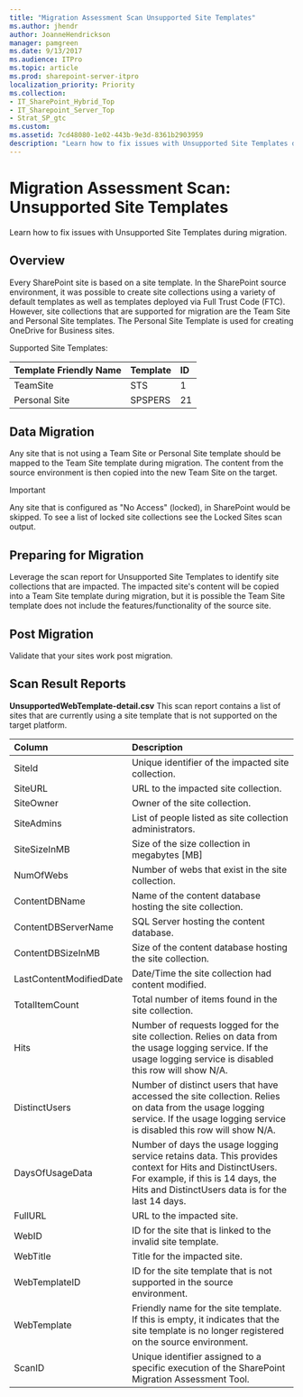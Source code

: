 ```yaml
---
title: "Migration Assessment Scan Unsupported Site Templates"
ms.author: jhendr
author: JoanneHendrickson
manager: pamgreen
ms.date: 9/13/2017
ms.audience: ITPro
ms.topic: article
ms.prod: sharepoint-server-itpro
localization_priority: Priority
ms.collection:
- IT_SharePoint_Hybrid_Top
- IT_Sharepoint_Server_Top
- Strat_SP_gtc
ms.custom:
ms.assetid: 7cd48080-1e02-443b-9e3d-8361b2903959
description: "Learn how to fix issues with Unsupported Site Templates during migration."
---
```


# Migration Assessment Scan: Unsupported Site Templates

Learn how to fix issues with Unsupported Site Templates during migration.
  
## Overview

Every SharePoint site is based on a site template. In the SharePoint source environment, it was possible to create site collections using a variety of default templates as well as templates deployed via Full Trust Code (FTC). However, site collections that are supported for migration are the Team Site and Personal Site templates. The Personal Site Template is used for creating OneDrive for Business sites.
  
Supported Site Templates:
  
|**Template Friendly Name**|**Template**|**ID**|
|:-----|:-----|:-----|
|TeamSite  <br/> |STS  <br/> |1  <br/> |
|Personal Site  <br/> |SPSPERS  <br/> |21  <br/> |
   
## Data Migration

Any site that is not using a Team Site or Personal Site template should be mapped to the Team Site template during migration. The content from the source environment is then copied into the new Team Site on the target.
  
> [!IMPORTANT]
> Any site that is configured as "No Access" (locked), in SharePoint would be skipped. To see a list of locked site collections see the Locked Sites scan output. 
  
## Preparing for Migration

Leverage the scan report for Unsupported Site Templates to identify site collections that are impacted. The impacted site's content will be copied into a Team Site template during migration, but it is possible the Team Site template does not include the features/functionality of the source site.
  
## Post Migration

Validate that your sites work post migration.
  
## Scan Result Reports

 **UnsupportedWebTemplate-detail.csv** This scan report contains a list of sites that are currently using a site template that is not supported on the target platform. 
  
|**Column**|**Description**|
|:-----|:-----|
|SiteId  <br/> |Unique identifier of the impacted site collection.  <br/> |
|SiteURL  <br/> |URL to the impacted site collection.  <br/> |
|SiteOwner  <br/> |Owner of the site collection.  <br/> |
|SiteAdmins  <br/> |List of people listed as site collection administrators.  <br/> |
|SiteSizeInMB  <br/> |Size of the size collection in megabytes [MB]  <br/> |
|NumOfWebs  <br/> |Number of webs that exist in the site collection.  <br/> |
|ContentDBName  <br/> |Name of the content database hosting the site collection.  <br/> |
|ContentDBServerName  <br/> |SQL Server hosting the content database.  <br/> |
|ContentDBSizeInMB  <br/> |Size of the content database hosting the site collection.  <br/> |
|LastContentModifiedDate  <br/> |Date/Time the site collection had content modified.  <br/> |
|TotalItemCount  <br/> |Total number of items found in the site collection.  <br/> |
|Hits  <br/> |Number of requests logged for the site collection. Relies on data from the usage logging service. If the usage logging service is disabled this row will show N/A.  <br/> |
|DistinctUsers  <br/> |Number of distinct users that have accessed the site collection. Relies on data from the usage logging service. If the usage logging service is disabled this row will show N/A.  <br/> |
|DaysOfUsageData  <br/> |Number of days the usage logging service retains data. This provides context for Hits and DistinctUsers. For example, if this is 14 days, the Hits and DistinctUsers data is for the last 14 days.  <br/> |
|FullURL  <br/> |URL to the impacted site.  <br/> |
|WebID  <br/> |ID for the site that is linked to the invalid site template.  <br/> |
|WebTitle  <br/> |Title for the impacted site.  <br/> |
|WebTemplateID  <br/> |ID for the site template that is not supported in the source environment.  <br/> |
|WebTemplate  <br/> |Friendly name for the site template. If this is empty, it indicates that the site template is no longer registered on the source environment.  <br/> |
|ScanID  <br/> |Unique identifier assigned to a specific execution of the SharePoint Migration Assessment Tool.  <br/> |
   

